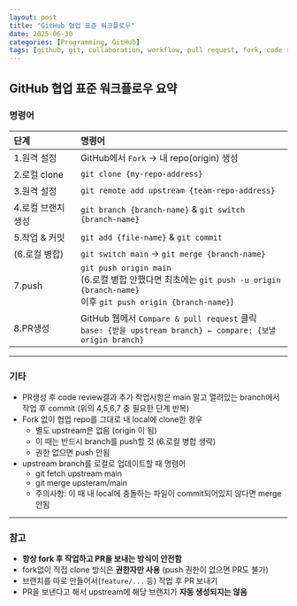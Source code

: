 ```yaml
---
layout: post
title: "GitHub 협업 표준 워크플로우"
date: 2025-06-30
categories: [Programming, GitHub]
tags: [github, git, collaboration, workflow, pull request, fork, code review]
---
```


## GitHub 협업 표준 워크플로우 요약

### 명령어

| 단계               | 명령어                                                                                                                                   |
| :----------------- | :--------------------------------------------------------------------------------------------------------------------------------------- |
| 1.원격 설정        | GitHub에서 `Fork` → 내 repo(origin) 생성                                                                                                 |
| 2.로컬 clone       | `git clone {my-repo-address}`                                                                                                            |
| 3.원격 설정        | `git remote add upstream {team-repo-address}`                                                                                            |
| 4.로컬 브랜치 생성 | `git branch {branch-name}` & `git switch {branch-name}`                                                                                  |
| 5.작업 & 커밋      | `git add {file-name}` & `git commit`                                                                                                     |
| (6.로컬 병합)      | `git switch main` → `git merge {branch-name}`                                                                                            |
| 7.push             | `git push origin main` <br> (6.로컬 병합 안했다면 최초에는 `git push -u origin {branch-name}` <br> 이후 `git push origin {branch-name}`) |
| 8.PR생성           | GitHub 웹에서 `Compare & pull request` 클릭 <br> `base: {받을 upstream branch} ← compare: {보낼 origin branch}`                          |

---

### 기타

* PR생성 후 code review결과 추가 작업사항은 main 말고 열려있는 branch에서 작업 후 commit (위의 4,5,6,7 중 필요한 단계 반복)
* Fork 없이 협업 repo를 그대로 내 local에 clone한 경우
  * 별도 upstream은 없음 (origin 이 됨)
  * 이 때는 반드시 branch를 push할 것 (6.로컬 병합 생략)
  * 권한 없으면 push 안됨
* upstream branch를 로컬로 업데이트할 때 명령어
  * git fetch upstream main
  * git merge upsteram/main
  * 주의사항: 이 때 내 local에 충돌하는 파일이 commit되어있지 않다면 merge 안됨

---

### 참고

* **항상 fork 후 작업하고 PR을 보내는 방식이 안전함**
* fork없이 직접 clone 방식은 **권한자만 사용** (push 권한이 없으면 PR도 불가)
* 브랜치를 따로 만들어서(`feature/...` 등) 작업 후 PR 보내기
* PR을 보낸다고 해서 upstream에 해당 브랜치가 **자동 생성되지는 않음**
